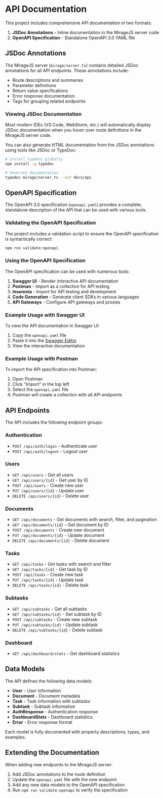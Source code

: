 # API Documentation

This project includes comprehensive API documentation in two formats:

1. **JSDoc Annotations** - Inline documentation in the MirageJS server code
2. **OpenAPI Specification** - Standalone OpenAPI 3.0 YAML file

## JSDoc Annotations

The MirageJS server (`mirage/server.ts`) contains detailed JSDoc annotations for all API endpoints. These annotations include:

- Route descriptions and summaries
- Parameter definitions
- Return value specifications
- Error response documentation
- Tags for grouping related endpoints

### Viewing JSDoc Documentation

Most modern IDEs (VS Code, WebStorm, etc.) will automatically display JSDoc documentation when you hover over route definitions in the MirageJS server code.

You can also generate HTML documentation from the JSDoc annotations using tools like JSDoc or TypeDoc:

```bash
# Install TypeDoc globally
npm install -g typedoc

# Generate documentation
typedoc mirage/server.ts --out docs/api
```

## OpenAPI Specification

The OpenAPI 3.0 specification (`openapi.yaml`) provides a complete, standalone description of the API that can be used with various tools.

### Validating the OpenAPI Specification

The project includes a validation script to ensure the OpenAPI specification is syntactically correct:

```bash
npm run validate:openapi
```

### Using the OpenAPI Specification

The OpenAPI specification can be used with numerous tools:

1. **Swagger UI** - Render interactive API documentation
2. **Postman** - Import as a collection for API testing
3. **Insomnia** - Import for API testing and development
4. **Code Generation** - Generate client SDKs in various languages
5. **API Gateways** - Configure API gateways and proxies

### Example Usage with Swagger UI

To view the API documentation in Swagger UI:

1. Copy the `openapi.yaml` file
2. Paste it into the [Swagger Editor](https://editor.swagger.io/)
3. View the interactive documentation

### Example Usage with Postman

To import the API specification into Postman:

1. Open Postman
2. Click "Import" in the top left
3. Select the `openapi.yaml` file
4. Postman will create a collection with all API endpoints

## API Endpoints

The API includes the following endpoint groups:

### Authentication
- `POST /api/auth/login` - Authenticate user
- `POST /api/auth/logout` - Logout user

### Users
- `GET /api/users` - Get all users
- `GET /api/users/{id}` - Get user by ID
- `POST /api/users` - Create new user
- `PUT /api/users/{id}` - Update user
- `DELETE /api/users/{id}` - Delete user

### Documents
- `GET /api/documents` - Get documents with search, filter, and pagination
- `GET /api/documents/{id}` - Get document by ID
- `POST /api/documents` - Create new document
- `PUT /api/documents/{id}` - Update document
- `DELETE /api/documents/{id}` - Delete document

### Tasks
- `GET /api/tasks` - Get tasks with search and filter
- `GET /api/tasks/{id}` - Get task by ID
- `POST /api/tasks` - Create new task
- `PUT /api/tasks/{id}` - Update task
- `DELETE /api/tasks/{id}` - Delete task

### Subtasks
- `GET /api/subtasks` - Get all subtasks
- `GET /api/subtasks/{id}` - Get subtask by ID
- `POST /api/subtasks` - Create new subtask
- `PUT /api/subtasks/{id}` - Update subtask
- `DELETE /api/subtasks/{id}` - Delete subtask

### Dashboard
- `GET /api/dashboard/stats` - Get dashboard statistics

## Data Models

The API defines the following data models:

- **User** - User information
- **Document** - Document metadata
- **Task** - Task information with subtasks
- **Subtask** - Subtask information
- **AuthResponse** - Authentication response
- **DashboardStats** - Dashboard statistics
- **Error** - Error response format

Each model is fully documented with property descriptions, types, and examples.

## Extending the Documentation

When adding new endpoints to the MirageJS server:

1. Add JSDoc annotations to the route definition
2. Update the `openapi.yaml` file with the new endpoint
3. Add any new data models to the OpenAPI specification
4. Run `npm run validate:openapi` to verify the specification